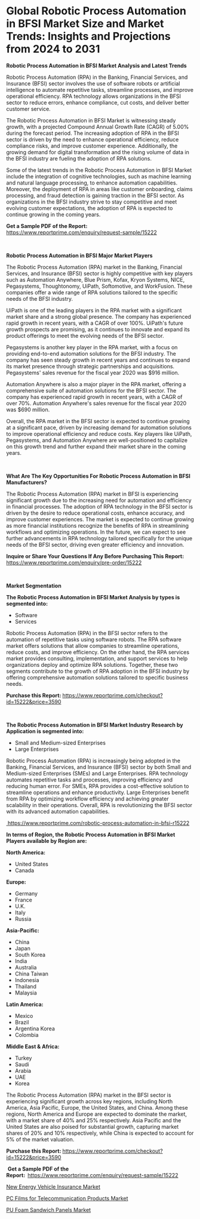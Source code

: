<p><h1>Global Robotic Process Automation in BFSI Market Size and Market Trends: Insights and Projections from 2024 to 2031</h1></p><p><strong>Robotic Process Automation in BFSI Market Analysis and Latest Trends</strong></p>
<p><p>Robotic Process Automation (RPA) in the Banking, Financial Services, and Insurance (BFSI) sector involves the use of software robots or artificial intelligence to automate repetitive tasks, streamline processes, and improve operational efficiency. RPA technology allows organizations in the BFSI sector to reduce errors, enhance compliance, cut costs, and deliver better customer service.</p><p>The Robotic Process Automation in BFSI Market is witnessing steady growth, with a projected Compound Annual Growth Rate (CAGR) of 5.00% during the forecast period. The increasing adoption of RPA in the BFSI sector is driven by the need to enhance operational efficiency, reduce compliance risks, and improve customer experience. Additionally, the growing demand for digital transformation and the rising volume of data in the BFSI industry are fueling the adoption of RPA solutions.</p><p>Some of the latest trends in the Robotic Process Automation in BFSI Market include the integration of cognitive technologies, such as machine learning and natural language processing, to enhance automation capabilities. Moreover, the deployment of RPA in areas like customer onboarding, claims processing, and fraud detection is gaining traction in the BFSI sector. As organizations in the BFSI industry strive to stay competitive and meet evolving customer expectations, the adoption of RPA is expected to continue growing in the coming years.</p></p>
<p><strong>Get a Sample PDF of the Report:&nbsp;</strong> <a href="https://www.reportprime.com/enquiry/request-sample/15222">https://www.reportprime.com/enquiry/request-sample/15222</a></p>
<p>&nbsp;</p>
<p><strong>Robotic Process Automation in BFSI Major Market Players</strong></p>
<p><p>The Robotic Process Automation (RPA) market in the Banking, Financial Services, and Insurance (BFSI) sector is highly competitive with key players such as Automation Anywhere, Blue Prism, Kofax, Kryon Systems, NICE, Pegasystems, Thoughtonomy, UiPath, Softomotive, and WorkFusion. These companies offer a wide range of RPA solutions tailored to the specific needs of the BFSI industry.</p><p>UiPath is one of the leading players in the RPA market with a significant market share and a strong global presence. The company has experienced rapid growth in recent years, with a CAGR of over 100%. UiPath's future growth prospects are promising, as it continues to innovate and expand its product offerings to meet the evolving needs of the BFSI sector.</p><p>Pegasystems is another key player in the RPA market, with a focus on providing end-to-end automation solutions for the BFSI industry. The company has seen steady growth in recent years and continues to expand its market presence through strategic partnerships and acquisitions. Pegasystems' sales revenue for the fiscal year 2020 was $916 million.</p><p>Automation Anywhere is also a major player in the RPA market, offering a comprehensive suite of automation solutions for the BFSI sector. The company has experienced rapid growth in recent years, with a CAGR of over 70%. Automation Anywhere's sales revenue for the fiscal year 2020 was $690 million.</p><p>Overall, the RPA market in the BFSI sector is expected to continue growing at a significant pace, driven by increasing demand for automation solutions to improve operational efficiency and reduce costs. Key players like UiPath, Pegasystems, and Automation Anywhere are well-positioned to capitalize on this growth trend and further expand their market share in the coming years.</p></p>
<p>&nbsp;</p>
<p><strong>What Are The Key Opportunities For Robotic Process Automation in BFSI Manufacturers?</strong></p>
<p><p>The Robotic Process Automation (RPA) market in BFSI is experiencing significant growth due to the increasing need for automation and efficiency in financial processes. The adoption of RPA technology in the BFSI sector is driven by the desire to reduce operational costs, enhance accuracy, and improve customer experiences. The market is expected to continue growing as more financial institutions recognize the benefits of RPA in streamlining workflows and optimizing operations. In the future, we can expect to see further advancements in RPA technology tailored specifically for the unique needs of the BFSI sector, driving even greater efficiency and innovation.</p></p>
<p><strong>Inquire or Share Your Questions If Any Before Purchasing This Report:</strong> <a href="https://www.reportprime.com/enquiry/pre-order/15222">https://www.reportprime.com/enquiry/pre-order/15222</a></p>
<p>&nbsp;</p>
<p><strong>Market Segmentation</strong></p>
<p><strong>The Robotic Process Automation in BFSI Market Analysis by types is segmented into:</strong></p>
<p><ul><li>Software</li><li>Services</li></ul></p>
<p><p>Robotic Process Automation (RPA) in the BFSI sector refers to the automation of repetitive tasks using software robots. The RPA software market offers solutions that allow companies to streamline operations, reduce costs, and improve efficiency. On the other hand, the RPA services market provides consulting, implementation, and support services to help organizations deploy and optimize RPA solutions. Together, these two segments contribute to the growth of RPA adoption in the BFSI industry by offering comprehensive automation solutions tailored to specific business needs.</p></p>
<p><strong>Purchase this Report:&nbsp;</strong><a href="https://www.reportprime.com/checkout?id=15222&price=3590">https://www.reportprime.com/checkout?id=15222&price=3590</a></p>
<p>&nbsp;</p>
<p><strong>The Robotic Process Automation in BFSI Market Industry Research by Application is segmented into:</strong></p>
<p><ul><li>Small and Medium-sized Enterprises</li><li>Large Enterprises</li></ul></p>
<p><p>Robotic Process Automation (RPA) is increasingly being adopted in the Banking, Financial Services, and Insurance (BFSI) sector by both Small and Medium-sized Enterprises (SMEs) and Large Enterprises. RPA technology automates repetitive tasks and processes, improving efficiency and reducing human error. For SMEs, RPA provides a cost-effective solution to streamline operations and enhance productivity. Large Enterprises benefit from RPA by optimizing workflow efficiency and achieving greater scalability in their operations. Overall, RPA is revolutionizing the BFSI sector with its advanced automation capabilities.</p></p>
<p><a href="https://www.reportprime.com/robotic-process-automation-in-bfsi-r15222">&nbsp;https://www.reportprime.com/robotic-process-automation-in-bfsi-r15222</a></p>
<p><strong>In terms of Region, the Robotic Process Automation in BFSI Market Players available by Region are:</strong></p>
<p>
    <p> <strong> North America: </strong>
        <ul>
            <li>United States</li>
            <li>Canada</li>
        </ul>
        </p> 
    <p> <strong> Europe: </strong>
        <ul>
            <li>Germany</li>
            <li>France</li>
            <li>U.K.</li>
            <li>Italy</li>
            <li>Russia</li>
        </ul>
        </p> 
    <p> <strong> Asia-Pacific: </strong>
        <ul>
            <li>China</li>
            <li>Japan</li>
            <li>South Korea</li>
            <li>India</li>
            <li>Australia</li>
            <li>China Taiwan</li>
            <li>Indonesia</li>
            <li>Thailand</li>
            <li>Malaysia</li>
        </ul>
        </p> 
    <p> <strong> Latin America: </strong>
        <ul>
            <li>Mexico</li>
            <li>Brazil</li>
            <li>Argentina Korea</li>
            <li>Colombia</li>
        </ul>
        </p> 
    <p> <strong> Middle East & Africa: </strong>
        <ul>
            <li>Turkey</li>
            <li>Saudi</li>
            <li>Arabia</li>
            <li>UAE</li>
            <li>Korea</li>
        </ul>
    </p>
    </p>
<p><p>The Robotic Process Automation (RPA) market in the BFSI sector is experiencing significant growth across key regions, including North America, Asia Pacific, Europe, the United States, and China. Among these regions, North America and Europe are expected to dominate the market, with a market share of 40% and 25% respectively. Asia Pacific and the United States are also poised for substantial growth, capturing market shares of 20% and 10% respectively, while China is expected to account for 5% of the market valuation.</p></p>
<p><strong>Purchase this Report: </strong><a href="https://www.reportprime.com/checkout?id=15222&price=3590">https://www.reportprime.com/checkout?id=15222&price=3590</a></p>
<p>&nbsp;<strong>Get a Sample PDF of the Report:&nbsp;&nbsp;</strong><a href="https://www.reportprime.com/enquiry/request-sample/15222">https://www.reportprime.com/enquiry/request-sample/15222</a></p>
<p><strong></strong></p>
<p><p><a href="https://www.linkedin.com/pulse/new-energy-vehicle-insurance-market-size-share-global-analysis-bx42e?trackingId=FWwoYYmNxoY%2Bdds9%2FuZmJw%3D%3D">New Energy Vehicle Insurance Market</a></p><p><a href="https://www.linkedin.com/pulse/pc-films-telecommunication-products-market-analysis-examines-0tqde?trackingId=S3gcjteUwb5VFDpktWN4DQ%3D%3D">PC Films for Telecommunication Products Market</a></p><p><a href="https://www.linkedin.com/pulse/pu-foam-sandwich-panels-market-size-share-amp-trends-analysis-report-ubqff?trackingId=puU8aELD%2Fp6vVnaR6nlnYQ%3D%3D">PU Foam Sandwich Panels Market</a></p></p>